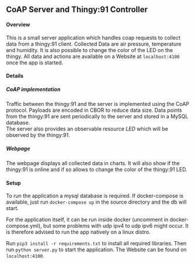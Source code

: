 ## CoAP Server and Thingy:91 Controller

#### Overview
This is a small server application which handles coap requests to collect data from a thingy:91 client.
Collected Data are air pressure, temperature and humidity.
It is also possible to change the color of the LED on the thingy. All data and actions
are available on a Website at `localhost:4100` once the app is started.

#### Details
##### CoAP implementation
Traffic between the thingy:91 and the server is implemented using the CoAP protocol. Payloads
are encoded in CBOR to reduce data size. Data points from the thingy:91 are sent periodically
to the server and stored in a MySQL database.  
The server also provides an observable resource *LED* which will be observed by the thingy:91.

##### Webpage
The webpage displays all collected data in charts. It will also show if the thingy:91 is online
and if so allows to change the color of the thingy:91 LED.


#### Setup
To run the application a mysql database is required. If docker-compose is available,
just run `docker-compose up` in the source directory and the db will start.

For the application itself, it can be run inside docker (uncomment in docker-compose.yml),
but some problems with udp ipv4 to udp ipv6 might occur. It is therefore advised
to run the app natively on a linux distro.

Run `pip3 install -r requirements.txt` to install all required libraries.
Then run `python server.py` to start the application. The Website can be found on
 `localhost:4100`.
